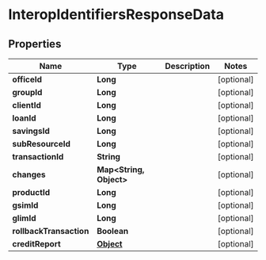 

# InteropIdentifiersResponseData

## Properties

Name | Type | Description | Notes
------------ | ------------- | ------------- | -------------
**officeId** | **Long** |  |  [optional]
**groupId** | **Long** |  |  [optional]
**clientId** | **Long** |  |  [optional]
**loanId** | **Long** |  |  [optional]
**savingsId** | **Long** |  |  [optional]
**subResourceId** | **Long** |  |  [optional]
**transactionId** | **String** |  |  [optional]
**changes** | **Map&lt;String, Object&gt;** |  |  [optional]
**productId** | **Long** |  |  [optional]
**gsimId** | **Long** |  |  [optional]
**glimId** | **Long** |  |  [optional]
**rollbackTransaction** | **Boolean** |  |  [optional]
**creditReport** | [**Object**](.md) |  |  [optional]



